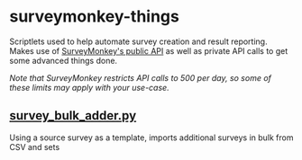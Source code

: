 # surveymonkey-things

Scriptlets used to help automate survey creation and result reporting. Makes use of [SurveyMonkey's public API](https://developer.surveymonkey.com/api/v3/) as well as private API calls to get some advanced things done.

*Note that SurveyMonkey restricts API calls to 500 per day, so some of these limits may apply with your use-case.*

## [survey_bulk_adder.py](survey_bulk_adder.py)
Using a source survey as a template, imports additional surveys in bulk from CSV and sets 